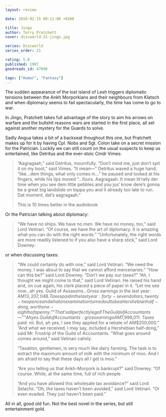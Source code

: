 ```yaml
---
layout: review

date: 2018-02-15 09:11:00 +0100

title: Jingo
author: Terry Pratchett
cover: discworld-21-jingo.jpg

series: Discworld
series_order: 21

rating: 5.0
published: 1997
goodreads_id: 47990

tags: ["Humor", "Fantasy"]
---
```


The sudden appearance of the lost island of Lesh triggers diplomatic tensions between the Ankh Morporkians and their neighbours from Klatsch and when diplomacy seems to fail spectacularly, the time has come to go to war.

<!--more-->

In Jingo, Pratchett takes full advantage of the story to aim his arrows on warfare and the bullshit reasons wars are started in the first place, all set against another mystery for the Guards to solve.

Sadly Angua takes a bit of a backseat thoughout this one, but Pratchett makes up for it by having Cpl. Nobs and Sgt. Colon take on a secret mission for the Patrician. Luckily we can still count on the usual suspects to keep us entertained, like Detritus and the ever-stoic Cmdr Vimes:

> “Aagragaah,” said Detritus, mournfully. “Don’t mind me, just don’t spit it on my boot,” said Vimes. “It mean—” Detritus waved a huge hand, “like…dem things, what only comes in…” he paused and looked at his fingers, while his lips moved “…fours. Aagragaah. It mean lit’rally der time when you see dem little pebbles and you jus’ know dere’s gonna be a great big landslide on toppa you and it already too late to run. Dat moment, dat’s aagragaah.”
>
> This is 10 times better in the audiobook

Or the Patrician talking about diplomacy:

> “We have no ships. We have no men. We have no money, too,” said Lord Vetinari. “Of course, we have the art of diplomacy. It is amazing what you can do with the right words.” “Unfortunately, the right words are more readily listened to if you also have a sharp stick,” said Lord Downey.

or when discussing taxes:

> “We could certainly do with one,” said Lord Vetinari. “We need the money. I was about to say that we cannot afford mercenaries.” “How can this be?” said Lord Downey. “Don’t we pay our taxes?” “Ah, I thought we might come to that,” said Lord Vetinari. He raised his hand and, on cue again, his clerk placed a piece of paper in it. “Let me see now…ah yes. Guild of Assassins…Gross earnings in the last year: AM$13,207,048. Taxes paid in the last year: forty-seven dollars, twenty-two pence and what on examination turned out to be a Hershebian half-dong, worth one-eighth of a penny.” “That’s all perfectly legal! The Guild of Accountants—” “Ah yes. Guild of Accountants: gross earnings AM$7,999,011. Taxes paid: nil. But, ah yes, I see they applied for a rebate of AM$200,000.” “And what we received, I may say, included a Hershebian half-dong,” said Mr. Frostrip of the Guild of Accountants. “What goes around comes around,” said Vetinari calmly.
>
> “Taxation, gentlemen, is very much like dairy farming. The task is to extract the maximum amount of milk with the minimum of moo. And I am afraid to say that these days all I get is moo.”
>
> “Are you telling us that Ankh-Morpork is bankrupt?” said Downey. “Of course. While, at the same time, full of rich people
>
> “And you have allowed this wholesale tax avoidance?” said Lord Selachii. “Oh, the taxes haven’t been avoided,” said Lord Vetinari. “Or even evaded. They just haven’t been paid.”

All in all, good old fun. Not the best novel in the series, but still entertainment gold.
